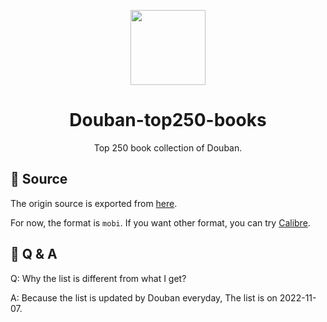 <p align="center">
  <img src="https://user-images.githubusercontent.com/11868477/201109266-1ad23c3d-8192-4c6d-9a4e-e30492131460.png" height="120">
</p>

<h1 align="center">
  Douban-top250-books
</h1>
<p align="center">
  Top 250 book collection of Douban.
<p>


## 📕 Source

The origin source is exported from [here](https://book.douban.com/top250).

For now, the format is `mobi`. If you want other format, you can try [Calibre](https://calibre-ebook.com/).

## 💬 Q & A

Q: Why the list is different from what I get?

A: Because the list is updated by Douban everyday, The list is on 2022-11-07.
